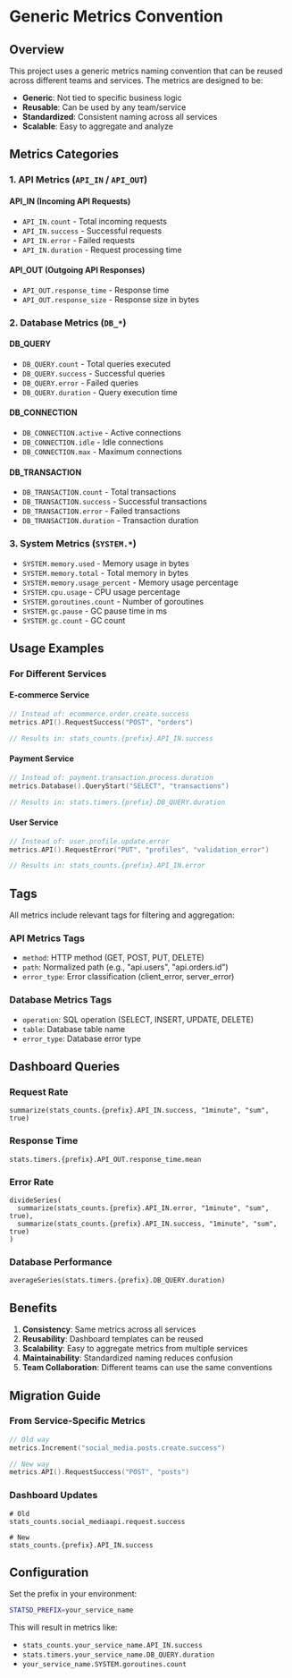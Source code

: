 # Generic Metrics Convention

## Overview

This project uses a generic metrics naming convention that can be reused across different teams and services. The metrics are designed to be:

- **Generic**: Not tied to specific business logic
- **Reusable**: Can be used by any team/service
- **Standardized**: Consistent naming across all services
- **Scalable**: Easy to aggregate and analyze

## Metrics Categories

### 1. API Metrics (`API_IN` / `API_OUT`)

#### API_IN (Incoming API Requests)

- `API_IN.count` - Total incoming requests
- `API_IN.success` - Successful requests
- `API_IN.error` - Failed requests
- `API_IN.duration` - Request processing time

#### API_OUT (Outgoing API Responses)

- `API_OUT.response_time` - Response time
- `API_OUT.response_size` - Response size in bytes

### 2. Database Metrics (`DB_*`)

#### DB_QUERY

- `DB_QUERY.count` - Total queries executed
- `DB_QUERY.success` - Successful queries
- `DB_QUERY.error` - Failed queries
- `DB_QUERY.duration` - Query execution time

#### DB_CONNECTION

- `DB_CONNECTION.active` - Active connections
- `DB_CONNECTION.idle` - Idle connections
- `DB_CONNECTION.max` - Maximum connections

#### DB_TRANSACTION

- `DB_TRANSACTION.count` - Total transactions
- `DB_TRANSACTION.success` - Successful transactions
- `DB_TRANSACTION.error` - Failed transactions
- `DB_TRANSACTION.duration` - Transaction duration

### 3. System Metrics (`SYSTEM.*`)

- `SYSTEM.memory.used` - Memory usage in bytes
- `SYSTEM.memory.total` - Total memory in bytes
- `SYSTEM.memory.usage_percent` - Memory usage percentage
- `SYSTEM.cpu.usage` - CPU usage percentage
- `SYSTEM.goroutines.count` - Number of goroutines
- `SYSTEM.gc.pause` - GC pause time in ms
- `SYSTEM.gc.count` - GC count

## Usage Examples

### For Different Services

#### E-commerce Service

```go
// Instead of: ecommerce.order.create.success
metrics.API().RequestSuccess("POST", "orders")

// Results in: stats_counts.{prefix}.API_IN.success
```

#### Payment Service

```go
// Instead of: payment.transaction.process.duration
metrics.Database().QueryStart("SELECT", "transactions")

// Results in: stats.timers.{prefix}.DB_QUERY.duration
```

#### User Service

```go
// Instead of: user.profile.update.error
metrics.API().RequestError("PUT", "profiles", "validation_error")

// Results in: stats_counts.{prefix}.API_IN.error
```

## Tags

All metrics include relevant tags for filtering and aggregation:

### API Metrics Tags

- `method`: HTTP method (GET, POST, PUT, DELETE)
- `path`: Normalized path (e.g., "api.users", "api.orders.id")
- `error_type`: Error classification (client_error, server_error)

### Database Metrics Tags

- `operation`: SQL operation (SELECT, INSERT, UPDATE, DELETE)
- `table`: Database table name
- `error_type`: Database error type

## Dashboard Queries

### Request Rate

```graphite
summarize(stats_counts.{prefix}.API_IN.success, "1minute", "sum", true)
```

### Response Time

```graphite
stats.timers.{prefix}.API_OUT.response_time.mean
```

### Error Rate

```graphite
divideSeries(
  summarize(stats_counts.{prefix}.API_IN.error, "1minute", "sum", true),
  summarize(stats_counts.{prefix}.API_IN.success, "1minute", "sum", true)
)
```

### Database Performance

```graphite
averageSeries(stats.timers.{prefix}.DB_QUERY.duration)
```

## Benefits

1. **Consistency**: Same metrics across all services
2. **Reusability**: Dashboard templates can be reused
3. **Scalability**: Easy to aggregate metrics from multiple services
4. **Maintainability**: Standardized naming reduces confusion
5. **Team Collaboration**: Different teams can use the same conventions

## Migration Guide

### From Service-Specific Metrics

```go
// Old way
metrics.Increment("social_media.posts.create.success")

// New way
metrics.API().RequestSuccess("POST", "posts")
```

### Dashboard Updates

```graphite
# Old
stats_counts.social_mediaapi.request.success

# New
stats_counts.{prefix}.API_IN.success
```

## Configuration

Set the prefix in your environment:

```bash
STATSD_PREFIX=your_service_name
```

This will result in metrics like:

- `stats_counts.your_service_name.API_IN.success`
- `stats.timers.your_service_name.DB_QUERY.duration`
- `your_service_name.SYSTEM.goroutines.count`
